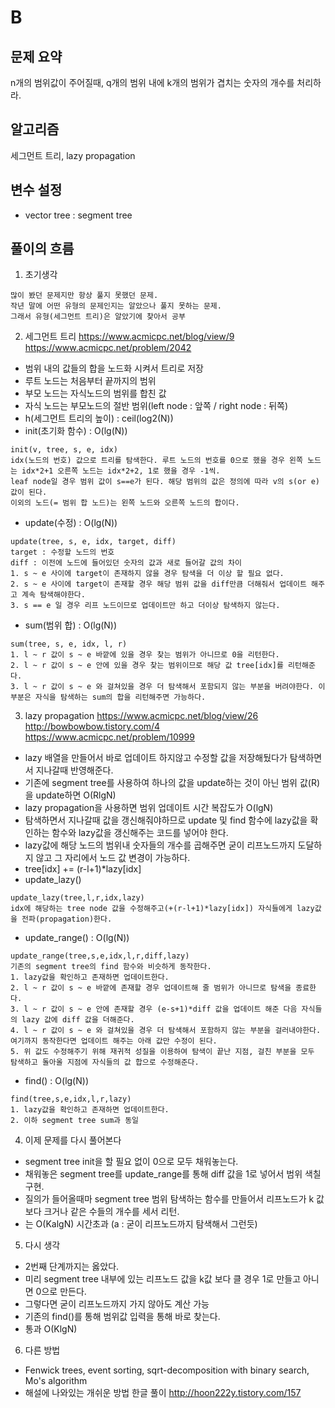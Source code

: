 # B

## 문제 요약
n개의 범위값이 주어질때, q개의 범위 내에 k개의 범위가 겹치는 숫자의 개수를 처리하라.

## 알고리즘
세그먼트 트리, lazy propagation

## 변수 설정

- vector<int> tree : segment tree

## 풀이의 흐름

1. 초기생각

~~~~
많이 봤던 문제지만 항상 풀지 못했던 문제.
작년 말에 어떤 유형의 문제인지는 알았으나 풀지 못하는 문제.
그래서 유형(세그먼트 트리)은 알았기에 찾아서 공부
~~~~

2. 세그먼트 트리
<https://www.acmicpc.net/blog/view/9>
<https://www.acmicpc.net/problem/2042>
- 범위 내의 값들의 합을 노드화 시켜서 트리로 저장
- 루트 노드는 처음부터 끝까지의 범위
- 부모 노드는 자식노드의 범위를 합친 값
- 자식 노드는 부모노드의 절반 범위(left node : 앞쪽 / right node : 뒤쪽)
- h(세그먼트 트리의 높이) : ceil(log2(N))
- init(초기화 함수) : O(lg(N))
~~~
init(v, tree, s, e, idx)
idx(노드의 번호) 값으로 트리를 탐색한다. 루트 노드의 번호를 0으로 했을 경우 왼쪽 노드는 idx*2+1 오른쪽 노드는 idx*2+2, 1로 했을 경우 -1씩.
leaf node일 경우 범위 값이 s==e가 된다. 해당 범위의 값은 정의에 따라 v의 s(or e) 값이 된다.
이외의 노드(= 범위 합 노드)는 왼쪽 노드와 오른쪽 노드의 합이다.
~~~
- update(수정) : O(lg(N))
~~~
update(tree, s, e, idx, target, diff)
target : 수정할 노드의 번호
diff : 이전에 노드에 들어있던 숫자의 값과 새로 들어갈 값의 차이
1. s ~ e 사이에 target이 존재하지 않을 경우 탐색을 더 이상 할 필요 없다.
2. s ~ e 사이에 target이 존재할 경우 해당 범위 값을 diff만큼 더해줘서 업데이트 해주고 계속 탐색해야한다.
3. s == e 일 경우 리프 노드이므로 업데이트만 하고 더이상 탐색하지 않는다.
~~~
- sum(범위 합) : O(lg(N))
~~~
sum(tree, s, e, idx, l, r)
1. l ~ r 값이 s ~ e 바깥에 있을 경우 찾는 범위가 아니므로 0을 리턴한다.
2. l ~ r 값이 s ~ e 안에 있을 경우 찾는 범위이므로 해당 값 tree[idx]를 리턴해준다.
3. l ~ r 값이 s ~ e 와 걸쳐있을 경우 더 탐색해서 포함되지 않는 부분을 버려야한다. 이 부분은 자식을 탐색하는 sum의 합을 리턴해주면 가능하다.
~~~

3. lazy propagation
<https://www.acmicpc.net/blog/view/26>
<http://bowbowbow.tistory.com/4>
<https://www.acmicpc.net/problem/10999>
- lazy 배열을 만들어서 바로 업데이트 하지않고 수정할 값을 저장해뒀다가 탐색하면서 지나갈때 반영해준다.
- 기존에 segment tree를 사용하여 하나의 값을 update하는 것이 아닌 범위 값(R)을 update하면 O(RlgN)
- lazy propagation을 사용하면 범위 업데이트 시간 복잡도가 O(lgN)
- 탐색하면서 지나갈때 값을 갱신해줘야하므로 update 및 find 함수에 lazy값을 확인하는 함수와 lazy값을 갱신해주는 코드를 넣어야 한다.
- lazy값에 해당 노드의 범위내 숫자들의 개수를 곱해주면 굳이 리프노드까지 도달하지 않고 그 자리에서 노드 값 변경이 가능하다.
- tree[idx] += (r-l+1)*lazy[idx]
- update_lazy()
~~~
update_lazy(tree,l,r,idx,lazy)
idx에 해당하는 tree node 값을 수정해주고(+(r-l+1)*lazy[idx]) 자식들에게 lazy값을 전파(propagation)한다.
~~~
- update_range() : O(lg(N))
~~~
update_range(tree,s,e,idx,l,r,diff,lazy)
기존의 segment tree의 find 함수와 비슷하게 동작한다.
1. lazy값을 확인하고 존재하면 업데이트한다.
2. l ~ r 값이 s ~ e 바깥에 존재할 경우 업데이트해 줄 범위가 아니므로 탐색을 종료한다.
3. l ~ r 값이 s ~ e 안에 존재할 경우 (e-s+1)*diff 값을 업데이트 해준 다음 자식들의 lazy 값에 diff 값을 더해준다.
4. l ~ r 값이 s ~ e 와 걸쳐있을 경우 더 탐색해서 포함하지 않는 부분을 걸러내야한다.
여기까지 동작한다면 업데이트 해주는 아래 값만 수정이 된다.
5. 위 값도 수정해주기 위해 재귀적 성질을 이용하여 탐색이 끝난 지점, 걸친 부분을 모두 탐색하고 돌아올 지점에 자식들의 값 합으로 수정해준다.
~~~
- find() : O(lg(N))
~~~
find(tree,s,e,idx,l,r,lazy)
1. lazy값을 확인하고 존재하면 업데이트한다.
2. 이하 segment tree sum과 동일
~~~

4. 이제 문제를 다시 풀어본다
- segment tree init을 할 필요 없이 0으로 모두 채워놓는다.
- 채워놓은 segment tree를 update_range를 통해 diff 값을 1로 넣어서 범위 색칠 구현.
- 질의가 들어올때마 segment tree 범위 탐색하는 함수를 만들어서 리프노드가 k 값보다 크거나 같은 수들의 개수를 세서 리턴.
- 는 O(KalgN) 시간초과 (a : 굳이 리프노드까지 탐색해서 그런듯)

5. 다시 생각
- 2번째 단계까지는 옳았다.
- 미리 segment tree 내부에 있는 리프노드 값을 k값 보다 클 경우 1로 만들고 아니면 0으로 만든다.
- 그렇다면 굳이 리프노드까지 가지 않아도 계산 가능
- 기존의 find()를 통해 범위값 입력을 통해 바로 찾는다.
- 통과 O(KlgN)

6. 다른 방법
- Fenwick trees, event sorting, sqrt-decomposition with binary search, Mo's algorithm
- 해설에 나와있는 개쉬운 방법 한글 풀이 <http://hoon222y.tistory.com/157>
